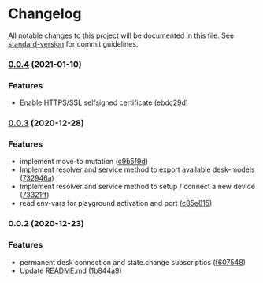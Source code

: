 # Changelog

All notable changes to this project will be documented in this file. See [standard-version](https://github.com/conventional-changelog/standard-version) for commit guidelines.

### [0.0.4](https://github.com/alex20465/deskgraph/compare/v0.0.3...v0.0.4) (2021-01-10)


### Features

* Enable HTTPS/SSL selfsigned certificate ([ebdc29d](https://github.com/alex20465/deskgraph/commit/ebdc29dc20636aec9f2031acc5670881c8d7e2e5))

### [0.0.3](https://github.com/alex20465/deskgraph/compare/v0.0.2...v0.0.3) (2020-12-28)


### Features

* implement move-to mutation ([c9b5f9d](https://github.com/alex20465/deskgraph/commit/c9b5f9d1801865bbc702d3cb3147f4ca4dabf4bc))
* Implement resolver and service method to export available desk-models ([732946a](https://github.com/alex20465/deskgraph/commit/732946aff0b5f129d8050cfe3397d2e56a681bdf))
* Implement resolver and service method to setup / connect a new device ([73321ff](https://github.com/alex20465/deskgraph/commit/73321ffcc70ecc2bcf731ba77570eb0cc45cf0c1))
* read env-vars for playground activation and port ([c85e815](https://github.com/alex20465/deskgraph/commit/c85e81541b05e17f2ff8e3654b1fb4ff74255d10))

### 0.0.2 (2020-12-23)


### Features

* permanent desk connection and state.change subscriptios ([f607548](https://github.com/alex20465/deskgraph/commit/f607548f08b4487761c1c8426c3c92289ba107ca))
* Update README.md ([1b844a9](https://github.com/alex20465/deskgraph/commit/1b844a99d8f0249bbc2164cb9e9c5b2b27a10726))
